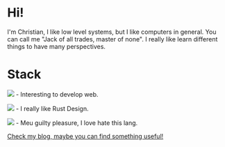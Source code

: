 # Hi!

I'm Christian, I like low level systems, but I like computers in general. You can call me "Jack of all trades, master of none". I really like learn different things to have many perspectives.

# Stack
![](https://img.shields.io/badge/TYPESCRIPT-00599C?style=for-the-badge&logo=typescript&logoColor=white) - Interesting to develop web.

![](https://img.shields.io/badge/Rust-000000?style=for-the-badge&logo=rust&logoColor=white) - I really like Rust Design.

![](https://img.shields.io/badge/C%2B%2B-00599C?style=for-the-badge&logo=c%2B%2B&logoColor=white) - Meu guilty pleasure, I love hate this lang.

[Check my blog, maybe you can find something useful!](https://every2.github.io/blog/)
